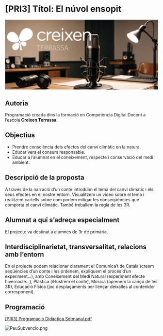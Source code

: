 # [PRI3] Títol: El núvol ensopit

![PortadaCreixen](PortadaCreixen.png)

## **Autoria**

Programació creada dins la formació en Competència Digital Docent a l’escola **Creixen Terrassa**.

## **Objectius**

- Prendre consciència dels efectes del canvi climàtic en la natura.
- Educar vers el consum responsable.
- Educar a l’alumnat en el coneixement, respecte i conservació del medi ambient.

## **Descripció de la proposta**

A través de la narració d’un conte introduïm el tema del canvi climàtic i els seus efectes en el nostre entorn. Visualitzem un vídeo sobre el tema i realitzem cartells sobre com podem mitigar les conseqüències que comporta el canvi climàtic. També treballem la regla de les 3R.

## **Alumnat a qui s’adreça especialment**

El projecte va destinat a alumnes de 3r de primària.

## **Interdisciplinarietat, transversalitat, relacions amb l’entorn**

En el projecte podem relacionar clarament el Comunica’t de Català (creem seqüències d’un conte i les ordenem, expliquem el procés d’un experiment…), amb Coneixement del Medi Natural (experiment efecte hivernacle…), Plàstica (il·lustrem el conte), Música (aprenem la cançó de les 3R), Educació Física (joc desplaçaments per llençar deixalles al contenidor corresponent).

## Programació

[[PRI3] Programació Didàctica Setmanal.pdf](%5BPRI3%5D%20Ti%CC%81tol%20El%20nu%CC%81vol%20ensopit%20bfb6a47ea28c4cbdb5042299de153357/PRI3_Programaci_Didctica_Setmanal.pdf)

![PeuSubvencio.png](PeuSubvenci%C3%B3.png)

